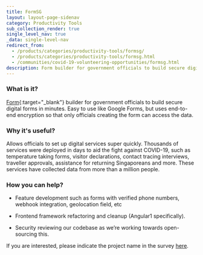 ```yaml
---
title: FormSG
layout: layout-page-sidenav
category: Productivity Tools
sub_collection_render: true
single_level_nav: true
_data: single-level-nav
redirect_from:
  - /products/categories/productivity-tools/formsg/
  - /products/categories/productivity-tools/formsg.html
  - /communities/covid-19-volunteering-opportunities/formsg.html
description: Form builder for government officials to build secure digital forms in minutes.
---
```


### What is it?

[Form](https://www.form.gov.sg){:target="_blank"} builder for government officials to build secure digital forms in minutes. Easy to use like Google Forms, but uses end-to-end encryption so that only officials creating the form can access the data.

### Why it's useful?

Allows officials to set up digital services super quickly. Thousands of services were deployed in days to aid the fight against COVID-19, such as temperature taking forms, visitor declarations, contact tracing interviews, traveller approvals, assistance for returning Singaporeans and more. These services have collected data from more than a million people.

### How you can help?

- Feature development such as forms with verified phone numbers, webhook integration, geolocation field, etc

- Frontend framework refactoring and cleanup (Angular1 specifically).

- Security reviewing our codebase as we’re working towards open-sourcing this.

If you are interested, please indicate the project name in the survey [here](https://go.gov.sg/govtech-volunteers).
